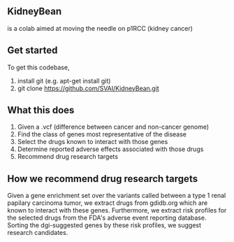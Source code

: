 KidneyBean
---
 is a colab aimed at moving the needle on p1RCC (kidney cancer)

## Get started
To get this codebase,
1. install git (e.g. apt-get install git)
2. git clone https://github.com/SVAI/KidneyBean.git

## What this does
1. Given a .vcf (difference between cancer and non-cancer genome)
2. Find the class of genes most representative of the disease
3. Select the drugs known to interact with those genes
4. Determine reported adverse effects associated with those drugs
5. Recommend drug research targets

## How we recommend drug research targets
Given a gene enrichment set over the variants called between a type 1 renal papilary carcinoma tumor, we extract drugs from gdidb.org which are known to interact with these genes. Furthermore, we extract risk profiles for the selected drugs from the FDA's adverse event reporting database. Sorting the dgi-suggested genes by these risk profiles, we suggest research candidates.
